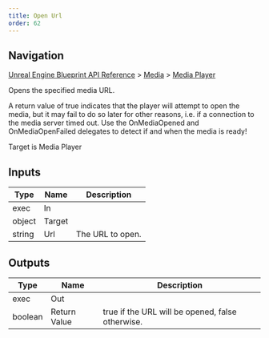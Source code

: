```yaml
---
title: Open Url
order: 62
---
```

## Navigation

[Unreal Engine Blueprint API Reference](https://dev.epicgames.com/documentation/en-us/unreal-engine/BlueprintAPI) > [Media](https://dev.epicgames.com/documentation/en-us/unreal-engine/BlueprintAPI/Media) > [Media Player](https://dev.epicgames.com/documentation/en-us/unreal-engine/BlueprintAPI/Media/MediaPlayer)

Opens the specified media URL.

A return value of true indicates that the player will attempt to open
the media, but it may fail to do so later for other reasons, i.e. if
a connection to the media server timed out. Use the OnMediaOpened and
OnMediaOpenFailed delegates to detect if and when the media is ready!

Target is Media Player

## Inputs

| Type | Name | Description |
| --- | --- | --- |
| exec | In |  |
| object | Target |  |
| string | Url | The URL to open. |

## Outputs

| Type | Name | Description |
| --- | --- | --- |
| exec | Out |  |
| boolean | Return Value | true if the URL will be opened, false otherwise. |
